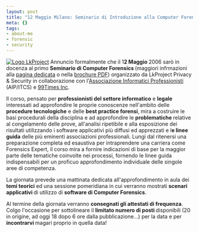 ```yaml
--- 
layout: post
title: "12 Maggio Milano: Seminario di Introduzione alla Computer Forensics"
meta: {}
tags: 
- about-me
- forensic
- security
---
```

[![Logo LkProject](/download/20060320_lkproject.gif)](http://www.lkproject.com)
Annuncio formalmente che il 1<strong>2 Maggio </strong>2006 sarò in docenza al primo <strong>Seminario di Computer Forensics </strong> (maggiori infrmazioni alla [pagina dedicata](http://www.lkproject.com/0506_seminario_forensics.htm) o nella [brochure PDF](http://www.lkproject.com/download/0506_Forensic.Pdf)) organizzato da LkProject Privacy & Security in collaborazione con l'[Associazione Informatici Professionisti](http://www.aipnet.it) (AIP/ITCS) e [99Times Inc](http://www.99times.com).

Il corso, pensato per <strong>professionisti del settore informatico</strong> e <strong>legale </strong>interessati ad approfondire le proprie conoscenze nell'ambito delle <strong>procedure tecnologiche</strong> e delle <strong>best practice forensi</strong>, mira a costruire le basi procedurali della disciplina e ad approfondire le <strong>problematiche </strong>relative al congelamento delle prove, all'analisi ripetibile e alla esposizione dei risultati utilizzando i software applicativi più diffusi ed apprezzati e l<strong>e linee guida</strong> delle più eminenti associazioni professionali.
Lungi dal ritenersi una preparazione completa ed esaustiva per intraprendere una carriera come Forensics Expert, il corso mira a fornire indicazioni di base per la maggior parte delle tematiche coinvolte nei processi, fornendo le linee guida indispensabili per un proficuo approfondimento individuale delle singole aree di competenza.

La giornata prevede una mattinata dedicata all'approfondimento in aula dei <strong>temi teorici</strong> ed una sessione pomeridiana in cui verranno mostrati <strong>scenari applicativi </strong>di utilizzo di <strong>software di Computer Forensics</strong>.

Al termine della giornata verranno <strong>consegnati gli attestati di frequenza</strong>.
Colgo l'occasione per sottolineare il <strong>limitato numero di posti </strong>disponibili (20 in origine, ad oggi 18 dopo 6 ore dalla pubblicazione...) per la data e per <strong>incontrarvi </strong>magari proprio in quella data! 
